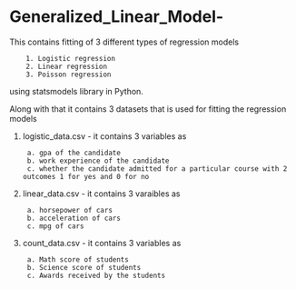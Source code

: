 # Generalized_Linear_Model-

This contains fitting of 3 different types of regression models

        1. Logistic regression
        2. Linear regression
        3. Poisson regression
using statsmodels library in Python.

Along with that it contains 3 datasets that is used for fitting the regression models

1. logistic_data.csv - it contains 3 variables as 
                        
        a. gpa of the candidate
        b. work experience of the candidate
        c. whether the candidate admitted for a particular course with 2 outcomes 1 for yes and 0 for no
2. linear_data.csv - it contains 3 varaibles as 
        
        a. horsepower of cars
        b. acceleration of cars 
        c. mpg of cars
3. count_data.csv - it contains 3 variables as
                       
        a. Math score of students
        b. Science score of students
        c. Awards received by the students
